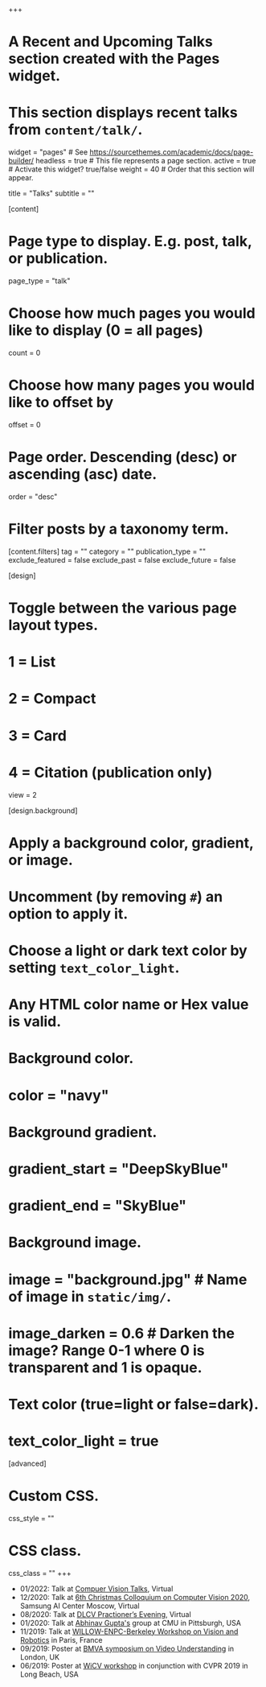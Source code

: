 +++
# A Recent and Upcoming Talks section created with the Pages widget.
# This section displays recent talks from `content/talk/`.

widget = "pages"  # See https://sourcethemes.com/academic/docs/page-builder/
headless = true  # This file represents a page section.
active = true  # Activate this widget? true/false
weight = 40  # Order that this section will appear.

title = "Talks"
subtitle = ""

[content]
  # Page type to display. E.g. post, talk, or publication.
  page_type = "talk"
  
  # Choose how much pages you would like to display (0 = all pages)
  count = 0
  
  # Choose how many pages you would like to offset by
  offset = 0

  # Page order. Descending (desc) or ascending (asc) date.
  order = "desc"

  # Filter posts by a taxonomy term.
  [content.filters]
    tag = ""
    category = ""
    publication_type = ""
    exclude_featured = false
    exclude_past = false
    exclude_future = false
    
[design]
  # Toggle between the various page layout types.
  #   1 = List
  #   2 = Compact
  #   3 = Card
  #   4 = Citation (publication only)
  view = 2
  
[design.background]
  # Apply a background color, gradient, or image.
  #   Uncomment (by removing `#`) an option to apply it.
  #   Choose a light or dark text color by setting `text_color_light`.
  #   Any HTML color name or Hex value is valid.

  # Background color.
  # color = "navy"
  
  # Background gradient.
  # gradient_start = "DeepSkyBlue"
  # gradient_end = "SkyBlue"
  
  # Background image.
  # image = "background.jpg"  # Name of image in `static/img/`.
  # image_darken = 0.6  # Darken the image? Range 0-1 where 0 is transparent and 1 is opaque.

  # Text color (true=light or false=dark).
  # text_color_light = true  
  
[advanced]
 # Custom CSS. 
 css_style = ""
 
 # CSS class.
 css_class = ""
+++
- 01/2022: Talk at [Compuer Vision Talks](https://www.youtube.com/watch?v=i6ZbnnKIACI), Virtual
- 12/2020: Talk at [6th Christmas Colloquium on Computer Vision 2020](https://www.youtube.com/watch?v=TixJu8p9QZQ), Samsung AI Center Moscow, Virtual
- 08/2020: Talk at [DLCV Practioner’s Evening](https://www.notion.so/dlcv/Welcome-to-the-Deep-Learning-Computer-Vision-Practitioners-community-1acb5d6d9e6f461f84f6f0d88e90d608), Virtual
- 01/2020: Talk at [Abhinav Gupta's](http://www.cs.cmu.edu/~abhinavg/) group at CMU in Pittsburgh, USA
- 11/2019: Talk at [WILLOW-ENPC-Berkeley Workshop on Vision and Robotics](https://www.di.ens.fr/willow/events/workshop26nov2019/) in Paris, France
- 09/2019: Poster at [BMVA symposium on Video Understanding](http://people.cs.bris.ac.uk/~damen/bmva_symposium_2019/) in London, UK
- 06/2019: Poster at [WiCV workshop](https://wicvworkshop.github.io/CVPR2019/index.html) in conjunction with CVPR 2019 in Long Beach, USA
